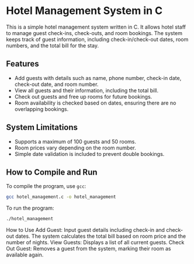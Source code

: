 # Hotel Management System in C

This is a simple hotel management system written in C. It allows hotel staff to manage guest check-ins, check-outs, and room bookings. The system keeps track of guest information, including check-in/check-out dates, room numbers, and the total bill for the stay.

## Features

- Add guests with details such as name, phone number, check-in date, check-out date, and room number.
- View all guests and their information, including the total bill.
- Check out guests and free up rooms for future bookings.
- Room availability is checked based on dates, ensuring there are no overlapping bookings.

## System Limitations

- Supports a maximum of 100 guests and 50 rooms.
- Room prices vary depending on the room number.
- Simple date validation is included to prevent double bookings.

## How to Compile and Run

To compile the program, use `gcc`:

```bash
gcc hotel_management.c -o hotel_management
```
To run the program: 
```bash
./hotel_management
```
How to Use
Add Guest: Input guest details including check-in and check-out dates. The system calculates the total bill based on room price and the number of nights.
View Guests: Displays a list of all current guests.
Check Out Guest: Removes a guest from the system, marking their room as available again.
